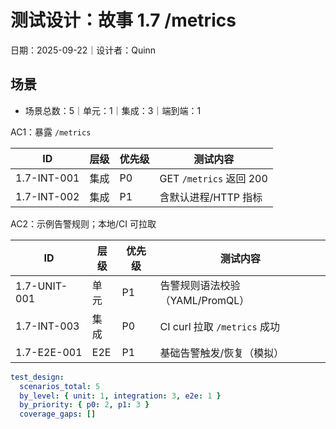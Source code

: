 # 测试设计：故事 1.7 /metrics

日期：2025-09-22｜设计者：Quinn

## 场景

- 场景总数：5｜单元：1｜集成：3｜端到端：1

AC1：暴露 `/metrics`

| ID           | 层级 | 优先级 | 测试内容                              |
|--------------|------|--------|---------------------------------------|
| 1.7-INT-001  | 集成 | P0     | GET `/metrics` 返回 200               |
| 1.7-INT-002  | 集成 | P1     | 含默认进程/HTTP 指标                  |

AC2：示例告警规则；本地/CI 可拉取

| ID           | 层级 | 优先级 | 测试内容                              |
|--------------|------|--------|---------------------------------------|
| 1.7-UNIT-001 | 单元 | P1     | 告警规则语法校验（YAML/PromQL）       |
| 1.7-INT-003  | 集成 | P0     | CI curl 拉取 `/metrics` 成功          |
| 1.7-E2E-001  | E2E  | P1     | 基础告警触发/恢复（模拟）             |

```yaml
test_design:
  scenarios_total: 5
  by_level: { unit: 1, integration: 3, e2e: 1 }
  by_priority: { p0: 2, p1: 3 }
  coverage_gaps: []
```


